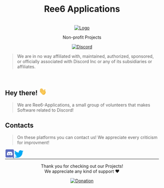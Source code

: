 <h1 align="center">Ree6 Applications</h1>

<p align="center">
  <br>
    <a href="https://github.com/crunchy-labs">
        <img src="https://avatars.githubusercontent.com/u/94872631?s=400&u=a89d7f786c0eb6a90331fe27d615fe5641b1716d&v=4" alt="Logo" width=250px>
    </a>
  <br>
</p>

<p align="center">Non-profit Projects</p>

<p align="center">
  <a href="https://support.ree6.de">
    <img src="https://img.shields.io/discord/805149057004732457?logo=discord&style=for-the-badge" alt="Discord">
  </a>
</p>

> We are in no way affiliated with, maintained, authorized, sponsored, or officially associated with Discord Inc or any of its subsidiaries or affiliates.

<br>

## Hey there! <img alt="hand_wave" src="https://raw.githubusercontent.com/DxsSucuk/DxsSucuk/main/assets/wave.gif" height="25px" width="25px" />
> We are Ree6-Applications, a small group of volunteers that makes Software related to Discord!

## Contacts
> On these platforms you can contact us!
> We appreciate every criticism for improvment!

<p>
  <a href="https://support.ree6.de">
    <img align="left" alt="Discord" width="30px" src="https://raw.githubusercontent.com/DxsSucuk/DxsSucuk/main/assets/discord.png">
  </a>
  <a href="https://twitter.com/ree6bot">
    <img align="left" alt="Twitter" width="30px" src="https://raw.githubusercontent.com/DxsSucuk/DxsSucuk/main/assets/twitter.png">
  </a>
</p>
<br>

---
<p align="center">Thank you for checking out our Projects!<br>We appreciate any kind of support ❤️</p>
<p align="center">
  <a href="https://ko-fi.com/T6T4AC652">
    <img alt="Donation" src="https://ko-fi.com/img/githubbutton_sm.svg">
  </a>
</p>
<!-- Heavily inspired by https://github.com/crunchy-lab !-->

